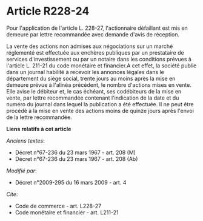 # Article R228-24

Pour l'application de l'article L. 228-27, l'actionnaire défaillant est mis en demeure par lettre recommandée avec demande
d'avis de réception. 

La vente des actions non admises aux négociations sur un marché réglementé est effectuée aux enchères publiques par un
prestataire de services d'investissement ou par un notaire dans les conditions prévues à l'article L. 211-21 du code
monétaire et financier.A cet effet, la société publie dans un journal habilité à recevoir les annonces légales dans le
département du siège social, trente jours au moins après la mise en demeure prévue à l'alinéa précédent, le nombre d'actions
mises en vente. Elle avise le débiteur et, le cas échéant, ses codébiteurs de la mise en vente, par lettre recommandée
contenant l'indication de la date et du numéro du journal dans lequel la publication a été effectuée. Il ne peut être procédé
à la mise en vente des actions moins de quinze jours après l'envoi de la lettre recommandée.

**Liens relatifs à cet article**

_Anciens textes_:

  - Décret n°67-236 du 23 mars 1967 - art. 208 (M)
  - Décret n°67-236 du 23 mars 1967 - art. 208 (Ab)

_Modifié par_:

  - Décret n°2009-295 du 16 mars 2009 - art. 4

_Cite_:

  - Code de commerce - art. L228-27
  - Code monétaire et financier - art. L211-21
